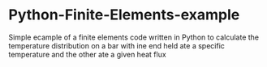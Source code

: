 # Python-Finite-Elements-example
Simple ecample of a finite elements code written in Python to calculate the temperature distribution on a bar with ine end held ate a specific temperature and the other ate a given heat flux
